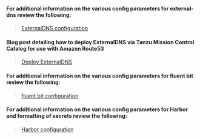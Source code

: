 #### For additional information on the various config parameters for external-dns review the following:
> [ExternalDNS configuration](https://github.com/vmware-tanzu/community-edition/tree/main/addons/packages/external-dns/0.10.0)

#### Blog post detailing how to deploy ExternalDNS via Tanzu Mission Control Catalog for use with Amazon Route53  
> [Deploy ExternalDNS](https://via.vmw.com/tanzu-mission-control-catalog-externaldns)

#### For additional information on the various config parameters for fluent bit review the following:
> [fluent bit configuration](https://github.com/vmware-tanzu/community-edition/tree/main/addons/packages/fluent-bit/1.7.5)

#### For additional information on the various config parameters for Harbor and formatting of secrets review the following:
> [Harbor configuration](https://github.com/vmware-tanzu/community-edition/tree/main/addons/packages/harbor/2.3.3)

